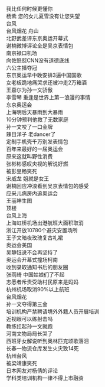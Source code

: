 我比任何时候更懂你  
杨紫 您的女儿夏雪没有让您失望  
台风  
台风烟花 舟山  
北野武差评东京奥运开幕式  
谢楠微博评论全是吴京表情包  
南京禄口机场  
向佐怒怼CNN没有道德底线  
六公主播夺冠  
东京奥运早中晚安排3遍中国国歌  
女老板跪地痛哭求还被冲走2万箱酒  
王嘉尔为孙一文骄傲  
李雪琴 重逢是世界上第一浪漫的事情  
东京奥运会  
上海明后天暴雨到大暴雨  
10分钟预判他救了无数家庭  
孙一文咬了一口金牌  
辣目洋子 老dancer了  
定制手机壳千万别发表情包  
百年来最好的一届奥运会  
原来这就叫野性消费  
张彬彬感叹央视的解说好燃  
被彭昱畅笑死  
宋威龙 姐就是女王  
谢楠回应冲浪看到吴京表情包的感受  
应采儿病房内追奥运会  
王丽坤生图  
顶楼  
台风上海  
上海虹桥机场出港航班大面积取消  
浙江开放10780个避灾安置场所  
王子文暗夜玫瑰复古礼裙  
奥运会美国  
吴静钰说不会再坚持了  
奥运会开幕式撞场柯南  
收到录取通知书后的朋友圈  
张雨绮 中国姑娘们了不起  
志愿者斥责受助村民原来是妈妈  
杭州机场取消90%以上航班  
台风烟花  
孙一文夺得第三金  
培训机构严禁聘请境外外籍人员开展培训  
近视眼可以练射击吗  
教练扛起孙一文就跑  
河南文物局局长哭了  
西班牙女解说听到奥林匹克颂歌落泪  
长春一物流仓库发生火灾致14死  
杭州台风  
被梁靖康笑死  
日本网友对杨倩的评论  
学科类培训机构一律不得上市融资  
